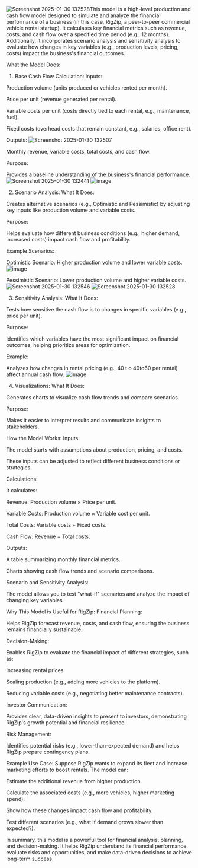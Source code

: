 ![Screenshot 2025-01-30 132528](https://github.com/user-attachments/assets/5452eb77-34e3-4ccf-9f65-92f697216245)This model is a high-level production and cash flow model designed to simulate and analyze the financial performance of a business (in this case, RigZip, a peer-to-peer commercial vehicle rental startup). It calculates key financial metrics such as revenue, costs, and cash flow over a specified time period (e.g., 12 months). Additionally, it incorporates scenario analysis and sensitivity analysis to evaluate how changes in key variables (e.g., production levels, pricing, costs) impact the business's financial outcomes.

What the Model Does:
1. Base Cash Flow Calculation:
Inputs:

Production volume (units produced or vehicles rented per month).

Price per unit (revenue generated per rental).

Variable costs per unit (costs directly tied to each rental, e.g., maintenance, fuel).

Fixed costs (overhead costs that remain constant, e.g., salaries, office rent).

Outputs:
![Screenshot 2025-01-30 132507](https://github.com/user-attachments/assets/1826f034-11c5-49ca-9697-e511b5572fca)

Monthly revenue, variable costs, total costs, and cash flow.

Purpose:

Provides a baseline understanding of the business's financial performance.
![Screenshot 2025-01-30 132441](https://github.com/user-attachments/assets/5a3ab887-9643-4fe9-b3f8-6fbbe7de190a)
![image](https://github.com/user-attachments/assets/697803ad-70c8-46df-a68f-0966761c2685)


2. Scenario Analysis:
What It Does:

Creates alternative scenarios (e.g., Optimistic and Pessimistic) by adjusting key inputs like production volume and variable costs.

Purpose:

Helps evaluate how different business conditions (e.g., higher demand, increased costs) impact cash flow and profitability.

Example Scenarios:

Optimistic Scenario: Higher production volume and lower variable costs.
![image](https://github.com/user-attachments/assets/33304899-db25-4fe5-8aa6-fe364ec88773)

Pessimistic Scenario: Lower production volume and higher variable costs.
![Screenshot 2025-01-30 132546](https://github.com/user-attachments/assets/824c12a3-f34f-4966-8877-1c3baf0c1071)
![Screenshot 2025-01-30 132528](https://github.com/user-attachments/assets/2c982fce-2ed1-48ad-801b-61e1f24435f2)

3. Sensitivity Analysis:
What It Does:

Tests how sensitive the cash flow is to changes in specific variables (e.g., price per unit).

Purpose:

Identifies which variables have the most significant impact on financial outcomes, helping prioritize areas for optimization.

Example:

Analyzes how changes in rental pricing (e.g., 
40
t
o
40to60 per rental) affect annual cash flow.
![image](https://github.com/user-attachments/assets/31daa07c-bdbc-4bcd-96ce-71f884c50aec)

4. Visualizations:
What It Does:

Generates charts to visualize cash flow trends and compare scenarios.

Purpose:

Makes it easier to interpret results and communicate insights to stakeholders.

How the Model Works:
Inputs:

The model starts with assumptions about production, pricing, and costs.

These inputs can be adjusted to reflect different business conditions or strategies.

Calculations:

It calculates:

Revenue: Production volume × Price per unit.

Variable Costs: Production volume × Variable cost per unit.

Total Costs: Variable costs + Fixed costs.

Cash Flow: Revenue − Total costs.

Outputs:

A table summarizing monthly financial metrics.

Charts showing cash flow trends and scenario comparisons.

Scenario and Sensitivity Analysis:

The model allows you to test "what-if" scenarios and analyze the impact of changing key variables.

Why This Model is Useful for RigZip:
Financial Planning:

Helps RigZip forecast revenue, costs, and cash flow, ensuring the business remains financially sustainable.

Decision-Making:

Enables RigZip to evaluate the financial impact of different strategies, such as:

Increasing rental prices.

Scaling production (e.g., adding more vehicles to the platform).

Reducing variable costs (e.g., negotiating better maintenance contracts).

Investor Communication:

Provides clear, data-driven insights to present to investors, demonstrating RigZip's growth potential and financial resilience.

Risk Management:

Identifies potential risks (e.g., lower-than-expected demand) and helps RigZip prepare contingency plans.

Example Use Case:
Suppose RigZip wants to expand its fleet and increase marketing efforts to boost rentals. The model can:

Estimate the additional revenue from higher production.

Calculate the associated costs (e.g., more vehicles, higher marketing spend).

Show how these changes impact cash flow and profitability.

Test different scenarios (e.g., what if demand grows slower than expected?).

In summary, this model is a powerful tool for financial analysis, planning, and decision-making. It helps RigZip understand its financial performance, evaluate risks and opportunities, and make data-driven decisions to achieve long-term success.
